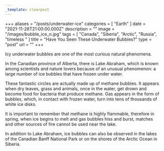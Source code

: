 ```yaml
---
_template: clearpost
---
```



+++
aliases = "/posts/underwater-ice"
categories = [ "Earth" ]
date = "2021-11-26T21:00:00.000Z"
description = ""
image = "/images/bubble_ice_n.jpg"
tags = [ "Canada", "Siberia", "Arctic", "Russia", "timeless " ]
title = "Have You Seen These Underwater Bubbles?"
type = "post"
url = ""
+++


Icy underwater bubbles are one of the most curious natural phenomena.

In the Canadian province of Alberta, there is Lake Abraham, which is known among scientists and nature lovers because of an unusual phenomenon: a large number of ice bubbles that have frozen under water.

These fantastic circles are actually made up of methane bubbles. It appears when dry leaves, grass and animals, once in the water, get drown and become food for bacteria that produce methane. Gas appears in the form of bubbles, which, in contact with frozen water, turn into tens of thousands of white ice disks.

It is important to remember that methane is highly flammable, therefore in spring, when ice begins to melt and gas bubbles hiss and burst, matches and other sources of fire cannot be used near the lake.

In addition to Lake Abraham, ice bubbles can also be observed in the lakes of the Canadian Banff National Park or on the shores of the Arctic Ocean in Siberia.

